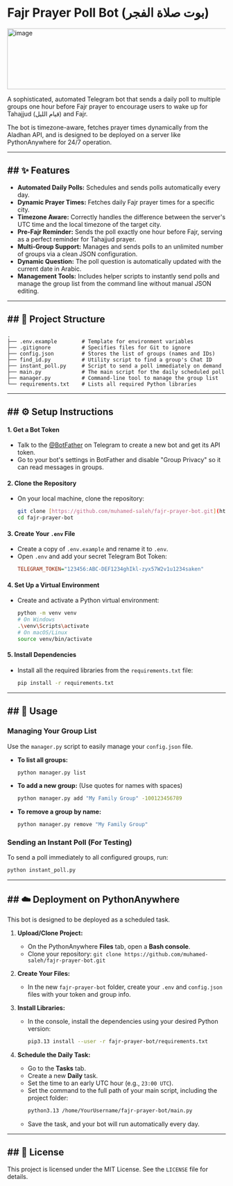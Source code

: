 # Fajr Prayer Poll Bot (بوت صلاة الفجر)

<img width="858" height="140" alt="image" src="https://github.com/user-attachments/assets/e544ebab-930b-417f-b619-9f0d3877f0aa" />

A sophisticated, automated Telegram bot that sends a daily poll to multiple groups one hour before Fajr prayer to encourage users to wake up for Tahajjud (قيام الليل) and Fajr.

The bot is timezone-aware, fetches prayer times dynamically from the Aladhan API, and is designed to be deployed on a server like PythonAnywhere for 24/7 operation.

---

## ## ✨ Features

- **Automated Daily Polls:** Schedules and sends polls automatically every day.
- **Dynamic Prayer Times:** Fetches daily Fajr prayer times for a specific city.
- **Timezone Aware:** Correctly handles the difference between the server's UTC time and the local timezone of the target city.
- **Pre-Fajr Reminder:** Sends the poll exactly one hour before Fajr, serving as a perfect reminder for Tahajjud prayer.
- **Multi-Group Support:** Manages and sends polls to an unlimited number of groups via a clean JSON configuration.
- **Dynamic Question:** The poll question is automatically updated with the current date in Arabic.
- **Management Tools:** Includes helper scripts to instantly send polls and manage the group list from the command line without manual JSON editing.

---

## ## 📂 Project Structure

```
.
├── .env.example        # Template for environment variables
├── .gitignore          # Specifies files for Git to ignore
├── config.json         # Stores the list of groups (names and IDs)
├── find_id.py          # Utility script to find a group's Chat ID
├── instant_poll.py     # Script to send a poll immediately on demand
├── main.py             # The main script for the daily scheduled poll
├── manager.py          # Command-line tool to manage the group list
└── requirements.txt    # Lists all required Python libraries
```

---

## ## ⚙️ Setup Instructions

#### 1. Get a Bot Token
- Talk to the [@BotFather](https://t.me/BotFather) on Telegram to create a new bot and get its API token.
- Go to your bot's settings in BotFather and disable "Group Privacy" so it can read messages in groups.

#### 2. Clone the Repository
- On your local machine, clone the repository:
  ```bash
  git clone [https://github.com/muhamed-saleh/fajr-prayer-bot.git](https://github.com/muhamed-saleh/fajr-prayer-bot.git)
  cd fajr-prayer-bot
  ```

#### 3. Create Your `.env` File
- Create a copy of `.env.example` and rename it to `.env`.
- Open `.env` and add your secret Telegram Bot Token:
  ```ini
  TELEGRAM_TOKEN="123456:ABC-DEF1234ghIkl-zyx57W2v1u1234saken"
  ```

#### 4. Set Up a Virtual Environment
- Create and activate a Python virtual environment:
  ```bash
  python -m venv venv
  # On Windows
  .\venv\Scripts\activate
  # On macOS/Linux
  source venv/bin/activate
  ```

#### 5. Install Dependencies
- Install all the required libraries from the `requirements.txt` file:
  ```bash
  pip install -r requirements.txt
  ```

---

## ## 🚀 Usage

### Managing Your Group List
Use the `manager.py` script to easily manage your `config.json` file.

- **To list all groups:**
  ```bash
  python manager.py list
  ```
- **To add a new group:** (Use quotes for names with spaces)
  ```bash
  python manager.py add "My Family Group" -100123456789
  ```
- **To remove a group by name:**
  ```bash
  python manager.py remove "My Family Group"
  ```

### Sending an Instant Poll (For Testing)
To send a poll immediately to all configured groups, run:
```bash
python instant_poll.py
```

---

## ## ☁️ Deployment on PythonAnywhere

This bot is designed to be deployed as a scheduled task.

1.  **Upload/Clone Project:**
    - On the PythonAnywhere **Files** tab, open a **Bash console**.
    - Clone your repository: `git clone https://github.com/muhamed-saleh/fajr-prayer-bot.git`

2.  **Create Your Files:**
    - In the new `fajr-prayer-bot` folder, create your `.env` and `config.json` files with your token and group info.

3.  **Install Libraries:**
    - In the console, install the dependencies using your desired Python version:
      ```bash
      pip3.13 install --user -r fajr-prayer-bot/requirements.txt
      ```

4.  **Schedule the Daily Task:**
    - Go to the **Tasks** tab.
    - Create a new **Daily** task.
    - Set the time to an early UTC hour (e.g., `23:00 UTC`).
    - Set the command to the full path of your main script, including the project folder:
      ```bash
      python3.13 /home/YourUsername/fajr-prayer-bot/main.py
      ```
    - Save the task, and your bot will run automatically every day.

---

## ## 📄 License
This project is licensed under the MIT License. See the `LICENSE` file for details.
